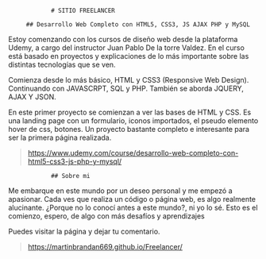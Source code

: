                 # SITIO FREELANCER

         ## Desarrollo Web Completo con HTML5, CSS3, JS AJAX PHP y MySQL

Estoy comenzando con los cursos de diseño web desde la plataforma Udemy, a cargo del instructor Juan Pablo De la torre Valdez.
En el curso está basado en proyectos y explicaciones de lo más importante sobre las distintas tecnologías que se ven. 

Comienza desde lo más básico, HTML y CSS3 (Responsive Web Design). Continuando con JAVASCRPT, SQL y PHP. También se aborda JQUERY, AJAX Y JSON.

En este primer proyecto se comienzan a ver las bases de HTML y CSS. Es una landing page con un formulario, iconos importados, el pseudo elemento hover de css, botones. Un proyecto bastante completo e interesante para ser la primera página realizada.

> https://www.udemy.com/course/desarrollo-web-completo-con-html5-css3-js-php-y-mysql/

                ## Sobre mi

Me embarque en este mundo por un deseo personal y me empezó a apasionar. Cada ves que realiza un código o página web, es algo realmente alucinante. ¿Porque no lo conocí antes a este mundo?, ni yo lo sé.
Esto es el comienzo, espero, de algo con más desafíos y aprendizajes

Puedes visitar la página y dejar tu comentario.
> https://martinbrandan669.github.io/Freelancer/